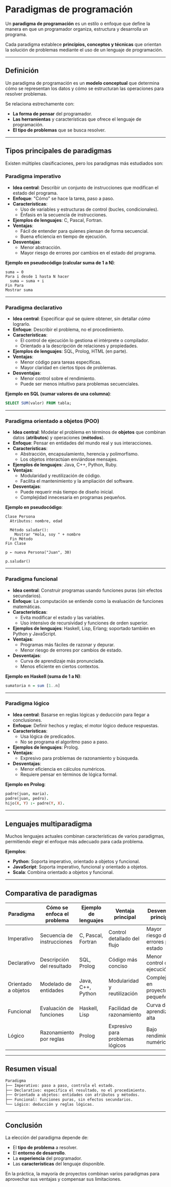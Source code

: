 # Paradigmas de programación

Un **paradigma de programación** es un estilo o enfoque que define la manera en que un programador organiza, estructura y desarrolla un programa.

Cada paradigma establece **principios, conceptos y técnicas** que orientan la solución de problemas mediante el uso de un lenguaje de programación.

---

## Definición

Un paradigma de programación es un **modelo conceptual** que determina cómo se representan los datos y cómo se estructuran las operaciones para resolver problemas.

Se relaciona estrechamente con:

- **La forma de pensar** del programador.
- **Las herramientas** y características que ofrece el lenguaje de programación.
- **El tipo de problemas** que se busca resolver.

---

## Tipos principales de paradigmas

Existen múltiples clasificaciones, pero los paradigmas más estudiados son:

### Paradigma imperativo

- **Idea central**: Describir un conjunto de instrucciones que modifican el estado del programa.
- **Enfoque**: "Cómo" se hace la tarea, paso a paso.
- **Características**:
  - Uso de variables y estructuras de control (bucles, condicionales).
  - Énfasis en la secuencia de instrucciones.
- **Ejemplos de lenguajes**: C, Pascal, Fortran.
- **Ventajas**:
  - Fácil de entender para quienes piensan de forma secuencial.
  - Buena eficiencia en tiempo de ejecución.
- **Desventajas**:
  - Menor abstracción.
  - Mayor riesgo de errores por cambios en el estado del programa.

**Ejemplo en pseudocódigo (calcular suma de 1 a N)**:

```text
suma ← 0
Para i desde 1 hasta N hacer
  suma ← suma + i
Fin Para
Mostrar suma
```

---

### Paradigma declarativo

- **Idea central**: Especificar _qué_ se quiere obtener, sin detallar _cómo_ lograrlo.
- **Enfoque**: Describir el problema, no el procedimiento.
- **Características**:
  - El control de ejecución lo gestiona el intérprete o compilador.
  - Orientado a la descripción de relaciones y propiedades.
- **Ejemplos de lenguajes**: SQL, Prolog, HTML (en parte).
- **Ventajas**:
  - Menor código para tareas específicas.
  - Mayor claridad en ciertos tipos de problemas.
- **Desventajas**:
  - Menor control sobre el rendimiento.
  - Puede ser menos intuitivo para problemas secuenciales.

**Ejemplo en SQL (sumar valores de una columna)**:

```sql
SELECT SUM(valor) FROM tabla;
```

---

### Paradigma orientado a objetos (POO)

- **Idea central**: Modelar el problema en términos de **objetos** que combinan datos (**atributos**) y operaciones (**métodos**).
- **Enfoque**: Pensar en entidades del mundo real y sus interacciones.
- **Características**:
  - Abstracción, encapsulamiento, herencia y polimorfismo.
  - Los objetos interactúan enviándose mensajes.
- **Ejemplos de lenguajes**: Java, C++, Python, Ruby.
- **Ventajas**:
  - Modularidad y reutilización de código.
  - Facilita el mantenimiento y la ampliación del software.
- **Desventajas**:
  - Puede requerir más tiempo de diseño inicial.
  - Complejidad innecesaria en programas pequeños.

**Ejemplo en pseudocódigo**:

```text
Clase Persona
  Atributos: nombre, edad

  Método saludar():
    Mostrar "Hola, soy " + nombre
  Fin Método
Fin Clase

p ← nueva Persona("Juan", 30)

p.saludar()
```

---

### Paradigma funcional

- **Idea central**: Construir programas usando funciones puras (sin efectos secundarios).
- **Enfoque**: La computación se entiende como la evaluación de funciones matemáticas.
- **Características**:
  - Evita modificar el estado y las variables.
  - Uso intensivo de recursividad y funciones de orden superior.
- **Ejemplos de lenguajes**: Haskell, Lisp, Erlang; soportado también en Python y JavaScript.
- **Ventajas**:
  - Programas más fáciles de razonar y depurar.
  - Menor riesgo de errores por cambios de estado.
- **Desventajas**:
  - Curva de aprendizaje más pronunciada.
  - Menos eficiente en ciertos contextos.

**Ejemplo en Haskell (suma de 1 a N)**:

```haskell
sumatoria n = sum [1..n]
```

---

### Paradigma lógico

- **Idea central**: Basarse en reglas lógicas y deducción para llegar a conclusiones.
- **Enfoque**: Definir hechos y reglas; el motor lógico deduce respuestas.
- **Características**:
  - Usa lógica de predicados.
  - No se programa el algoritmo paso a paso.
- **Ejemplos de lenguajes**: Prolog.
- **Ventajas**:
  - Expresivo para problemas de razonamiento y búsqueda.
- **Desventajas**:
  - Menor eficiencia en cálculos numéricos.
  - Requiere pensar en términos de lógica formal.

**Ejemplo en Prolog**:

```prolog
padre(juan, maria).
padre(juan, pedro).
hijo(X, Y) :- padre(Y, X).
```

---

## Lenguajes multiparadigma

Muchos lenguajes actuales combinan características de varios paradigmas, permitiendo elegir el enfoque más adecuado para cada problema.

**Ejemplos**:

- **Python**: Soporta imperativo, orientado a objetos y funcional.
- **JavaScript**: Soporta imperativo, funcional y orientado a objetos.
- **Scala**: Combina orientado a objetos y funcional.

---

## Comparativa de paradigmas

| Paradigma           | Cómo se enfoca el problema | Ejemplo de lenguajes | Ventaja principal                | Desventaja principal               |
| ------------------- | -------------------------- | -------------------- | -------------------------------- | ---------------------------------- |
| Imperativo          | Secuencia de instrucciones | C, Pascal, Fortran   | Control detallado del flujo      | Mayor riesgo de errores por estado |
| Declarativo         | Descripción del resultado  | SQL, Prolog          | Código más conciso               | Menor control de ejecución         |
| Orientado a objetos | Modelado de entidades      | Java, C++, Python    | Modularidad y reutilización      | Complejidad en proyectos pequeños  |
| Funcional           | Evaluación de funciones    | Haskell, Lisp        | Facilidad de razonamiento        | Curva de aprendizaje alta          |
| Lógico              | Razonamiento por reglas    | Prolog               | Expresivo para problemas lógicos | Bajo rendimiento numérico          |

---

## Resumen visual

```md
Paradigma
├── Imperativo: paso a paso, controla el estado.
├── Declarativo: especifica el resultado, no el procedimiento.
├── Orientado a objetos: entidades con atributos y métodos.
├── Funcional: funciones puras, sin efectos secundarios.
└── Lógico: deducción y reglas lógicas.
```

---

## Conclusión

La elección del paradigma depende de:

- El **tipo de problema** a resolver.
- El **entorno de desarrollo**.
- La **experiencia** del programador.
- Las **características** del lenguaje disponible.

En la práctica, la mayoría de proyectos combinan varios paradigmas para aprovechar sus ventajas y compensar sus limitaciones.
